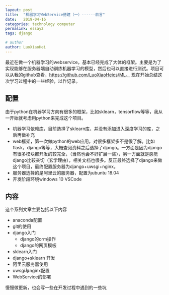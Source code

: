 ```yaml
---
layout: post
title:  "机器学习WebService搭建（一）------前言"
date:   2019-04-16
categories: technology computer
permalink: essay2
tags: django

# author
author: LuoXiaoHei
---
```

最近在做一个机器学习的webservice，基本已经完成了大体的框架。主要是为了实现能够在服务器端自动训练机器学习的模型，然后也可以直接进行测试。项目可以从我的github查看，https://github.com/LuoXiaoHeics/ML。
现在开始总结这次学习过程中的一些经验，以作记录。<!-- more -->

## 配置
由于python在机器学习方向有很多的框架，比如sklearn，tensorflow等等，我从一开始就考虑用python来完成这个项目。
- 机器学习依赖库，目前选择了sklearn库，并没有添加进入深度学习的库，之后再做补充
- web框架，第一次做python的web应用，对很多框架多不是很了解。比如flask，django等等，大概查阅资料之后选择了django。一方面是因为django有很多模块都开发的较完全，（当然也会不好扩展一些），另一方面就是感觉django比较亲切（玄学理由），相关文档也很多。反正最终选择了django来做这个项目，最终配置服务器为django+uwsgi+nginx。
- 服务器选择的是阿里云的服务器，配置为ubuntu 18.04
- 开发阶段环境windows 10 VSCode

## 内容
这个系列文章主要包括以下内容
- anaconda配置
- git的使用
- django入门
	- django的orm操作
	- django的网页模板
- sklearn入门
- django+sklearn 开发
- 阿里云服务器使用
- uwsgi与nginx配置
- WebService的部署

慢慢做更新，也会写一些在开发过程中遇到的一些坑
